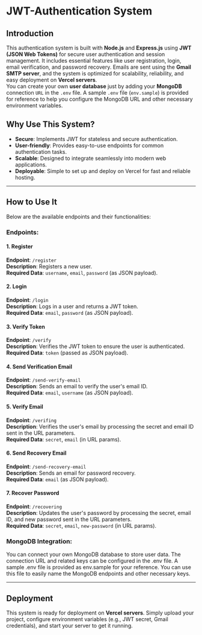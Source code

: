 # JWT-Authentication System

## Introduction

This authentication system is built with **Node.js** and **Express.js** using **JWT (JSON Web Tokens)** for secure user authentication and session management. It includes essential features like user registration, login, email verification, and password recovery. Emails are sent using the **Gmail SMTP server**, and the system is optimized for scalability, reliability, and easy deployment on **Vercel servers**.\
You can create your own **user database** just by adding your **MongoDB** connection `URL` in the `.env` file. A sample `.env` file (`env.sample`) is provided for reference to help you configure the MongoDB URL and other necessary environment variables.

## Why Use This System?

- **Secure**: Implements JWT for stateless and secure authentication.
- **User-friendly**: Provides easy-to-use endpoints for common authentication tasks.
- **Scalable**: Designed to integrate seamlessly into modern web applications.
- **Deployable**: Simple to set up and deploy on Vercel for fast and reliable hosting.

---

## How to Use It

Below are the available endpoints and their functionalities:

### Endpoints:

#### 1. **Register**

**Endpoint**: `/register`\
**Description**: Registers a new user.\
**Required Data**: `username`, `email`, `password` (as JSON payload).

#### 2. **Login**

**Endpoint**: `/login`\
**Description**: Logs in a user and returns a JWT token.\
**Required Data**: `email`, `password` (as JSON payload).

#### 3. **Verify Token**

**Endpoint**: `/verify`\
**Description**: Verifies the JWT token to ensure the user is authenticated.\
**Required Data**: `token` (passed as JSON payload).

#### 4. **Send Verification Email**

**Endpoint**: `/send-verify-email`\
**Description**: Sends an email to verify the user's email ID.\
**Required Data**: `email`, `username` (as JSON payload).

#### 5. **Verify Email**

**Endpoint**: `/verifing`\
**Description**: Verifies the user's email by processing the secret and email ID sent in the URL parameters.\
**Required Data**: `secret`, `email` (in URL params).

#### 6. **Send Recovery Email**

**Endpoint**: `/send-recovery-email`\
**Description**: Sends an email for password recovery.\
**Required Data**: `email` (as JSON payload).

#### 7. **Recover Password**

**Endpoint**: `/recovering`\
**Description**: Updates the user's password by processing the secret, email ID, and new password sent in the URL parameters.\
**Required Data**: `secret`, `email`, `new-password` (in URL params).

### MongoDB Integration:

You can connect your own MongoDB database to store user data. The connection URL and related keys can be configured in the .env file. A sample .env file is provided as env.sample for your reference. You can use this file to easily name the MongoDB endpoints and other necessary keys.

---

## Deployment

This system is ready for deployment on **Vercel servers**. Simply upload your project, configure environment variables (e.g., JWT secret, Gmail credentials), and start your server to get it running.



